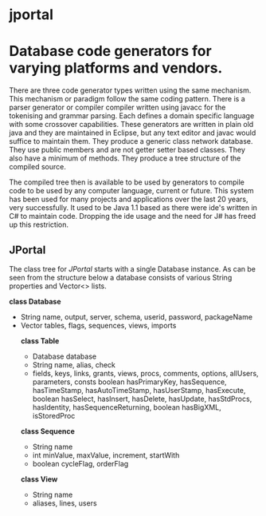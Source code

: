 # jportal

Database code generators for varying platforms and vendors.
===========================================================

There are three code generator types written using the same mechanism.
This mechanism or paradigm follow the same coding pattern. There is a
parser generator or compiler compiler written using javacc for the tokenising
and grammar parsing. Each defines a domain specific language with some crossover
capabilities. These generators are written in plain old java and they are maintained
in Eclipse, but any text editor and javac would suffice to maintain them. They 
produce a generic class network database. They use public members and are not getter 
setter based classes. They also have a minimum of methods. They produce a tree structure
of the compiled source.

The compiled tree then is available to be used by generators to compile code to be
used by any computer language, current or future. This system has been used for many
projects and applications over the last 20 years, very successfully. It used to be Java 1.1
based as there were ide's written in C# to maintain code. Dropping the ide usage and the
need for J# has freed up this restriction.

JPortal
-------

The class tree for *JPortal* starts with a single Database instance. As can be seen from
the structure below a database consists of various String properties and Vector<> lists.

**class Database**
* String name, output, server, schema, userid, password, packageName  
* Vector<Table> tables, <String> flags, <Sequence> sequences, <View> views, <String> imports   

**class Table**
* Database database
* String name, alias, check
* <Field> fields, <Key> keys, <Link> links, <Grant> grants, <View> views, <Proc> procs,
<String> comments, <String> options, <String> allUsers, <Parameter> parameters, <Const> consts
boolean hasPrimaryKey, hasSequence, hasTimeStamp, hasAutoTimeStamp, hasUserStamp, hasExecute,
boolean hasSelect, hasInsert, hasDelete, hasUpdate, hasStdProcs, hasIdentity, hasSequenceReturning,
boolean hasBigXML, isStoredProc  
  
**class Sequence**
* String  name
* int minValue, maxValue, increment, startWith
* boolean cycleFlag, orderFlag  

**class View**
* String name
* <String> aliases, <String> lines, <String> users  
